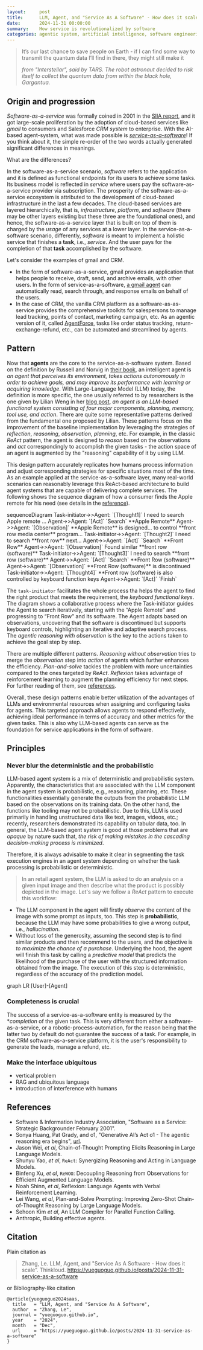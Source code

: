 ```yaml
---
layout:     post
title:      LLM, Agent, and "Service As A Software" - How does it scale?
date:       2024-11-31 00:00:00
summary:    How service is revolutionalized by software
categories: agentic system, artificial intelligence, software engineering
---
```


<blockquote>
  <p>It’s our last chance to save people on Earth - if I can find some way to transmit the quantum data I’ll find in there, they might still make it</p>
  <footer><cite title="Interstellar">from "Interstellar", said by TARS. The robot astronaut decided to risk itself to collect the quantum data from within the black hole, Gargantua.</cite></footer>
</blockquote>

## Origin and progression

*Software-as-a-service* was formally coined in 2001 in the [SIIA
report](https://pdfcoffee.com/16993-saas-strategic-backgrounder-pdf-free.html),
and it got large-scale proliferation by the adoption of cloud-based services
like *gmail* to consumers and Salesforce *CRM system* to enterprise. With the
AI-based agent-system, what was made possible is
[*service-as-a-software*](https://www.sequoiacap.com/article/generative-ais-act-o1/)!
If you think about it, the simple re-order of the two words actually generated
significant differences in meanings. 

What are the differences?

In the software-as-a-service scenario, *software* refers to the application and
it is defined as functional endpoints for its users to achieve some tasks. Its
business model is reflected in *service* where users pay the
software-as-a-service provider via subscription. The prosperity of the
software-as-a-service ecosystem is attributed to the development of cloud-based
infrastructure in the last a few decades. The cloud-based services are layered
hierarchically, that is, *infrastructure*, *platform*, and *software* (there may
be other layers existing but these three are the foundational ones), and hence,
the software-as-a-service layer that is built on top of them is charged by the
*usage* of any services at a lower layer. In the service-as-a-software scenario,
differently, *software* is meant to implement a holistic service that finishes a
**task**, i.e., *service*. And the user pays for the completion of that **task**
accomplished by the software. 

Let's consider the examples of gmail and CRM. 

* In the form of software-as-a-service, gmail provides an application that helps
  people to receive, draft, send, and archive emails, with other users. In the
  form of service-as-a-software, [a gmail
  agent](https://python.langchain.com/v0.1/docs/templates/openai-functions-agent-gmail/)
  can automatically read, search through, and response emails on behalf of the
  users. 
* In the case of CRM, the vanilla CRM platform as a software-as-as-service
  provides the comprehensive toolkits for salespersons to manage lead tracking,
  points of contact, marketing campaign, etc. As an agentic version of it,
  called [AgentForce](https://www.salesforce.com/ap/agentforce/use-cases/),
  tasks like order status tracking, return-exchange-refund, etc., can be
  automated and streamlined by agents. 

## Pattern

Now that **agents** are the core to the service-as-a-software system. Based on
the definition by Russell and Norvig in [their
book](http://aima.cs.berkeley.edu/), an intelligent agent is *an agent that
perceives its environment, takes actions autonomously in order to achieve goals,
and may improve its performance with learning or acquiring knowledge*. With
Large-Language Model (LLM) today, the definition is more specific, the one
usually referred to by researchers is the one given by Lilian Weng in her [blog
post](https://lilianweng.github.io/posts/2023-06-23-agent/), *an agent is an
LLM-based functional system consisting of four major components, planning,
memory, tool use, and action*. There are quite some representative patterns
derived from the fundamental one proposed by Lilian. These patterns focus on the
improvement of the baseline implementation by leveraging the strategies of
*reflection*, *reasoning*, *observation*, *planning*, etc. For example, in the
classic *ReAct* pattern, the agent is designed to *reason* based on the
observations and *act* correspondingly to accomplish the given tasks - the
action space of an agent is augmented by the "reasoning" capability of it by
using LLM. 

This design pattern accurately replicates how humans process information and
adjust corresponding strategies for specific situations most of the time. As an
example applied at the service-as-a-software layer, many real-world scenarios
can reasonably leverage this ReAct-based architecture to build agent systems
that are capable of delivering complete services. The following shows the
sequence diagram of how a consumer finds the Apple remote for his need (see
details in the [reference](#references)). 

<html lang="en">
   <head>
	 <script src="https://cdnjs.cloudflare.com/ajax/libs/mermaid/10.1.0/mermaid.min.js"></script>
    </head>
	 
<div class="mermaid">
sequenceDiagram
    Task-initiator->>Agent: `[Thought1]` I need to search Apple remote ...
    Agent->>Agent: `[Act]` `Search` **Apple Remote**
    Agent->>Agent: `[Observation]` **Apple Remote** is designed... to control **front row media center** program... 
    Task-initiator->>Agent: `[Thought2]` I need to search **front row** next...
    Agent->>Agent: `[Act]` `Search` **Front Row**
    Agent->>Agent: `[Observation]` Found similar **front row (software)**
    Task-initiator->>Agent: `[Thought3]` I need to search **front row (software)**
    Agent->>Agent: `[Act]` `Search` **Front Row (software)**
    Agent->>Agent: `[Observation]` **Front Row (software)** is discontinued
    Task-initiator->>Agent: `[Thought4]` **Front row (software) is also controlled by keyboard function keys
    Agent->>Agent: `[Act]` `Finish` 
</div>
</html>

The `task-initiator` facilitates the whole process tha helps the agent to find
the right product that meets the requirement, the *keyboard functional keys*.
The diagram shows a collaborative process where the Task-initiator guides the
Agent to search iteratively, starting with the “Apple Remote” and progressing to
“Front Row” and its software. The Agent adapts based on observations, uncovering
that the software is discontinued but supports keyboard controls, highlighting
an iterative and adaptive search process. The *agentic reasoning with
observation* is the key to the actions taken to achieve the goal step by step. 

There are multiple different patterns. *Reasoning without observation*
tries to merge the *observation* step into *action* of agents which further
enhances the efficiency. *Plan-and-solve* tackles the problem with more
uncertainties compared to the ones targeted by *ReAct*. *Reflexion* takes
advantage of reinforcement learning to augment the planning efficiency for next
steps. For further reading of them, see [references](#references).

Overall, these design patterns enable better utilization of the advantages of
LLMs and environmental resources when assigning and configuring tasks for
agents. This targeted approach allows agents to respond effectively, achieving
ideal performance in terms of accuracy and other metrics for the given tasks.
This is also why LLM-based agents can serve as the foundation for service
applications in the form of software.

## Principles

### Never blur the deterministic and the probabilistic

LLM-based agent system is a mix of deterministic and probabilistic system.
Apparently, the characteristics that are associated with the LLM component in
the agent system is probabilistic, e.g., reasoning, planning, etc. These
functionalities essentially generate the outputs from the probabilistic LLM
based on the observations on its training data. On the other hand, the functions
like tooling may not be probabilistic. Due to this, LLM is used primarily in
handling unstructured data like text, images, videos, etc.; recently,
researchers demonstrated its capability on tabular data, too. In general, the
LLM-based agent system is good at those problems that are *opaque* by nature
such that, *the risk of making mistakes in the cascading decision-making process
is minimized*. 

Therefore, it is always advisable to make it clear in segmenting the task
execution engines in an agent system depending on whether the task processing is
probabilistic or deterministic. 

> In an retail agent system, the LLM is asked to do an analysis on a
> given input image and then describe what the product is possibly depicted in the
> image. Let's say we follow a *ReAct* pattern to execute this workflow:

* The LLM component in the agent will firstly *observe* the content of the image
  with some prompt as inputs, too. This step is **probabilistic**, because the LLM may have some probabilities to give a wrong output, i.e., *hallucination*. 
* Without loss of the generosity, assuming the second step is to find similar
  products and then recommend to the users, and the objective is *to maximize
  the chance of a purchase*. Underlying the hood, the agent will finish this
  task by calling a *predictive model* that predicts the likelihood of the
  purchase of the user with the structured information obtained from the image.
  The execution of this step is deterministic, regardless of the accuracy of the
  prediction model. 

<html lang="en">
   <head>
	 <script src="https://cdnjs.cloudflare.com/ajax/libs/mermaid/10.1.0/mermaid.min.js"></script>
    </head>
	 
<div class="mermaid">
graph LR 
  [User]-[Agent]
</div>
</html>

### Completeness is crucial

The success of a service-as-a-software entity is measured by the **completion*
of the given task. This is very different from either a software-as-a-service,
or a robotic-process-automation, for the reason being that the latter two by
default do not guarantee the success of a task. For example, in the CRM
software-as-a-service platform, it is the user's responsibility to generate the
leads, manage a refund, etc. 

### Make the interface ubiquitous

* vertical problem
* RAG and ubiquitous language
* introduction of interference with humans

## References

- Software & Information Industry Association, "Software as a Service: Strategic
  Backgrounder February 2001".
- Sonya Huang, Pat Grady, and o1, "Generative AI’s Act o1 - The agentic
  reasoning era begins",
  [url](https://www.sequoiacap.com/article/generative-ais-act-o1/).
- Jason Wei, *et al*, Chain-of-Thought Prompting Elicits Reasoning in Large
  Language Models.
- Shunyu Yao, *et al*, `ReAct`: Synergizing Reasoning and Acting in Language
  Models.
- Binfeng Xu, *et al*, `ReWOO`: Decoupling Reasoning from Observations for
  Efficient Augmented Language Models.
- Noah Shinn, *et al*, Reflexion: Language Agents with Verbal Reinforcement Learning.
- Lei Wang, *et al*, Plan-and-Solve Prompting: Improving Zero-Shot
  Chain-of-Thought Reasoning by Large Language Models.
- Sehoon Kim *et al*, An LLM Compiler for Parallel Function Calling.
- Anthropic, Building effective agents.

## Citation

Plain citation as

> Zhang, Le. LLM, Agent, and "Service As A Software - How does it scale”.
> Thinkloud. https://yueguoguo.github.io/posts/2024-11-31-service-as-a-software

or Bibliography-like citation
```
@article{yueguoguo2024saas,
  title   = "LLM, Agent, and "Service As A Software",
  author  = "Zhang, Le",
  journal = "yueguoguo.github.io",
  year    = "2024",
  month   = "Dec",
  url     = "https://yueguoguo.github.io/posts/2024-11-31-service-as-a-software"
}
```